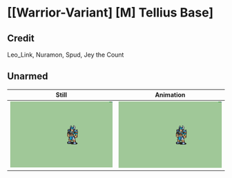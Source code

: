 # [\[Warrior-Variant\] \[M\] Tellius Base]

## Credit

Leo_Link, Nuramon, Spud, Jey the Count

## Unarmed

| Still | Animation |
| :---: | :-------: |
| ![Unarmed still](./Unarmed_000.png) | ![Unarmed animation](./Unarmed.gif) |
